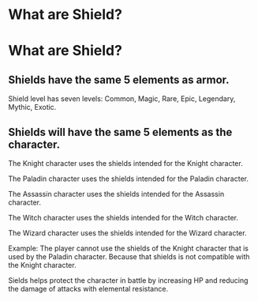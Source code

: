 # What are Shield?
# What are Shield?

## Shields have the same 5 elements as armor.

Shield level has seven levels: Common, Magic, Rare, Epic, Legendary, Mythic, Exotic.

## Shields will have the same 5 elements as the character.

The Knight character uses the shields intended for the Knight character.

The Paladin character uses the shields  intended for the Paladin character.

The Assassin character uses the shields  intended for the Assassin character.

The Witch character uses the shields  intended for the Witch character.

The Wizard character uses the shields  intended for the Wizard character.

Example: The player cannot use the shields  of the Knight character that is used by the Paladin character. Because that shields  is not compatible with the Knight character.

Sields  helps protect the character in battle by increasing HP and reducing the damage of attacks with elemental resistance.
